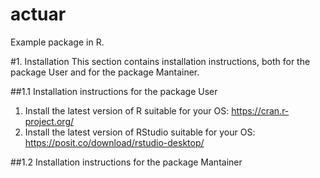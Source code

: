 # actuar
Example package in R.

#1. Installation
This section contains installation instructions, both for the package User and for the package Mantainer.

##1.1 Installation instructions for the package User

1. Install the latest version of R suitable for your OS: https://cran.r-project.org/
2. Install the latest version of RStudio suitable for your OS: https://posit.co/download/rstudio-desktop/

##1.2 Installation instructions for the package Mantainer 
